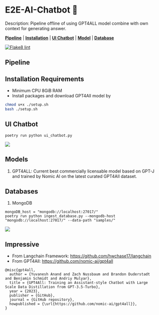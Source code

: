 # E2E-AI-Chatbot 🤖
Description: Pipeline offline of using GPT4ALL model combine with own context for generating answer.

[**Pipeline**](#pipeline) | [**Installation**](#installation-requirements) | [**UI Chatbot**](#ui-chatbot) | [**Model**](#models) | [**Database**](#databases)

[![Flake8 lint](https://github.com/vnk8071/E2E-AI-Chatbot/actions/workflows/lint.yml/badge.svg)](https://github.com/vnk8071/E2E-AI-Chatbot/actions/workflows/lint.yml)


## Pipeline

## Installation Requirements
- Minimum CPU 8GiB RAM
- Install packages and download GPT4All model by
```bash
chmod u+x ./setup.sh
bash ./setup.sh
```

## UI Chatbot
```
poetry run python ui_chatbot.py
```
<img src="https://user-images.githubusercontent.com/78080480/239847294-c07ef89d-c584-4e34-9697-f507ddd01882.PNG">

## Models
1. GPT4ALL: Current best commercially licensable model based on GPT-J and trained by Nomic AI on the latest curated GPT4All dataset.

## Databases
1. MongoDB
```
mongoDB_host = "mongodb://localhost:27017/"
poetry run python ingest_database.py --mongodb-host "mongodb://localhost:27017/" --data-path "samples/"
```
<img src="https://user-images.githubusercontent.com/78080480/240465436-6cd732a7-bfd7-41ea-8da5-f7d9e36908fc.png">

## Impressive
- From Langchain Framework: https://github.com/hwchase17/langchain
- From GPT4All: https://github.com/nomic-ai/gpt4all
```
@misc{gpt4all,
  author = {Yuvanesh Anand and Zach Nussbaum and Brandon Duderstadt and Benjamin Schmidt and Andriy Mulyar},
  title = {GPT4All: Training an Assistant-style Chatbot with Large Scale Data Distillation from GPT-3.5-Turbo},
  year = {2023},
  publisher = {GitHub},
  journal = {GitHub repository},
  howpublished = {\url{https://github.com/nomic-ai/gpt4all}},
}
```